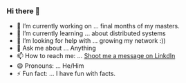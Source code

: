 ### Hi there 👋

- 🔭 I’m currently working on ... final months of my masters.
- 🌱 I’m currently learning ... about distributed systems
- 🤔 I’m looking for help with ... growing my network :))
- 💬 Ask me about ... Anything
- 📫 How to reach me: ... [Shoot me a message on LinkdIn](https://www.linkedin.com/in/hassanajaj/)
- 😄 Pronouns: ... He/Him
- ⚡ Fun fact: ... I have fun with facts.
